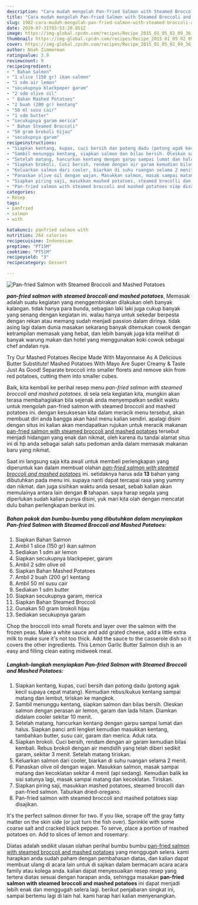 ```yaml
---
description: "Cara mudah mengolah Pan-fried Salmon with Steamed Broccoli and Mashed Potatoes, Enak"
title: "Cara mudah mengolah Pan-fried Salmon with Steamed Broccoli and Mashed Potatoes, Enak"
slug: 1982-cara-mudah-mengolah-pan-fried-salmon-with-steamed-broccoli-and-mashed-potatoes-enak
date: 2020-07-31T03:53:20.851Z
image: https://img-global.cpcdn.com/recipes/Recipe_2015_01_05_02_09_36_554_40fc05cacbe9bbac2257/751x532cq70/pan-fried-salmon-with-steamed-broccoli-and-mashed-potatoes-foto-resep-utama.jpg
thumbnail: https://img-global.cpcdn.com/recipes/Recipe_2015_01_05_02_09_36_554_40fc05cacbe9bbac2257/751x532cq70/pan-fried-salmon-with-steamed-broccoli-and-mashed-potatoes-foto-resep-utama.jpg
cover: https://img-global.cpcdn.com/recipes/Recipe_2015_01_05_02_09_36_554_40fc05cacbe9bbac2257/751x532cq70/pan-fried-salmon-with-steamed-broccoli-and-mashed-potatoes-foto-resep-utama.jpg
author: Noah Zimmerman
ratingvalue: 3.9
reviewcount: 9
recipeingredient:
- " Bahan Salmon"
- "1 slice (150 gr) ikan salmon"
- "1 sdm air lemon"
- "secukupnya blackpeper garam"
- "2 sdm olive oil"
- " Bahan Mashed Potatoes"
- "2 buah (200 gr) kentang"
- "50 ml susu cair"
- "1 sdm butter"
- "secukupnya garam merica"
- " Bahan Steamed Broccoli"
- "50 gram brokoli hijau"
- "secukupnya garam"
recipeinstructions:
- "Siapkan kentang, kupas, cuci bersih dan potong dadu (potong agak kecil supaya cepat matang). Kemudian rebus/kukus kentang sampai matang dan lembut, tiriskan ke mangkok."
- "Sambil menunggu kentang, siapkan salmon dan bilas bersih. Oleskan salmon dengan perasan air lemon, garam dan lada hitam. Diamkan didalam cooler sekitar 10 menit."
- "Setelah matang, hancurkan kentang dengan garpu sampai lumat dan halus.  Siapkan panci anti lengket kemudian masukkan kentang, tambahkan butter, susu cair, garam dan merica. Aduk rata."
- "Siapkan brokoli. Cuci bersih, rendam dengan air garam kemudian bilas kembali. Rebus brokoli dengan air mendidih yang telah diberi sedikit garam, sekitar 3 menit. Setelah matang tiriskan."
- "Keluarkan salmon dari cooler, biarkan di suhu ruangan selama 2 menit."
- "Panaskan olive oil dengan wajan. Masukkan salmon, masak sampai matang dan kecoklatan sekitar 4 menit (api sedang). Kemudian balik ke sisi satunya lagi, masak sampai matang dan kecoklatan. Tiriskan."
- "Siapkan piring saji, masukkan mashed potatoes, steamed brocolli dan pan-fried salmon. Taburkan dried-oregano."
- "Pan-fried salmon with steamed broccoli and mashed potatoes siap disajikan."
categories:
- Resep
tags:
- panfried
- salmon
- with

katakunci: panfried salmon with 
nutrition: 264 calories
recipecuisine: Indonesian
preptime: "PT15M"
cooktime: "PT51M"
recipeyield: "3"
recipecategory: Dessert

---
```



![Pan-fried Salmon with Steamed Broccoli and Mashed Potatoes](https://img-global.cpcdn.com/recipes/Recipe_2015_01_05_02_09_36_554_40fc05cacbe9bbac2257/751x532cq70/pan-fried-salmon-with-steamed-broccoli-and-mashed-potatoes-foto-resep-utama.jpg)

<b><i>pan-fried salmon with steamed broccoli and mashed potatoes</i></b>, Memasak adalah suatu kegiatan yang menggembirakan dilakukan oleh banyak kalangan. tidak hanya para bunda, sebagian laki laki juga cukup banyak yang senang dengan kegiatan ini. walau hanya untuk sekedar berpesta dengan rekan atau memang sudah menjadi passion dalam dirinya. tidak asing lagi dalam dunia masakan sekarang banyak ditemukan cowok dengan ketrampilan memasak yang hebat, dan lebih banyak juga kita melihat di banyak warung makan dan hotel yang menggunakan koki cowok sebagai chef andalan nya.

Try Our Mashed Potatoes Recipe Made With Mayonnaise As A Delicious Butter Substitute! Mashed Potatoes With Mayo Are Super Creamy &amp; Taste Just As Good! Separate broccoli into smaller florets and remove skin from red potatoes, cutting them into smaller cubes.

Baik, kita kembali ke perihal resep menu <i>pan-fried salmon with steamed broccoli and mashed potatoes</i>. di sela sela kegiatan kita, mungkin akan terasa membahagiakan bila sejenak anda menyempatkan sedikit waktu untuk mengolah pan-fried salmon with steamed broccoli and mashed potatoes ini. dengan kesuksesan kita dalam meracik menu tersebut, akan membuat diri anda bangga akan hasil menu kalian sendiri. apalagi disini dengan situs ini kalian akan mendapatkan rujukan untuk meracik makanan <u>pan-fried salmon with steamed broccoli and mashed potatoes</u> tersebut menjadi hidangan yang enak dan nikmat, oleh karena itu tandai alamat situs ini di hp anda sebagai salah satu pedoman anda dalam memasak makanan baru yang nikmat.


Saat ini langsung saja kita awali untuk membeli perlengkapan yang diperuntuk kan dalam membuat olahan <u><i>pan-fried salmon with steamed broccoli and mashed potatoes</i></u> ini. setidaknya harus ada <b>13</b> bahan yang dibutuhkan pada menu ini. supaya nanti dapat tercapai rasa yang yummy dan nikmat. dan juga sisihkan waktu anda sesaat, sebab kalian akan memulainya antara lain dengan <b>8</b> tahapan. saya harap segala yang diperlukan sudah kalian punya disini, yuk mari kita olah dengan mencatat dulu bahan perlengkapan berikut ini.

<!--inarticleads1-->

##### Bahan pokok dan bumbu-bumbu yang dibutuhkan dalam menyiapkan Pan-fried Salmon with Steamed Broccoli and Mashed Potatoes:

1. Siapkan  Bahan Salmon
1. Ambil 1 slice (150 gr) ikan salmon
1. Sediakan 1 sdm air lemon
1. Siapkan secukupnya blackpeper, garam
1. Ambil 2 sdm olive oil
1. Siapkan  Bahan Mashed Potatoes
1. Ambil 2 buah (200 gr) kentang
1. Ambil 50 ml susu cair
1. Sediakan 1 sdm butter
1. Siapkan secukupnya garam, merica
1. Siapkan  Bahan Steamed Broccoli
1. Gunakan 50 gram brokoli hijau
1. Sediakan secukupnya garam


Chop the broccoli into small florets and layer over the salmon with the frozen peas. Make a white sauce and add grated cheese, add a little extra milk to make sure it&#39;s not too thick. Add the sauce to the casserole dish so it covers the other ingredients. This Lemon Garlic Butter Salmon dish is an easy and filling clean eating midweek meal. 

<!--inarticleads2-->

##### Langkah-langkah menyiapkan Pan-fried Salmon with Steamed Broccoli and Mashed Potatoes:

1. Siapkan kentang, kupas, cuci bersih dan potong dadu (potong agak kecil supaya cepat matang). Kemudian rebus/kukus kentang sampai matang dan lembut, tiriskan ke mangkok.
1. Sambil menunggu kentang, siapkan salmon dan bilas bersih. Oleskan salmon dengan perasan air lemon, garam dan lada hitam. Diamkan didalam cooler sekitar 10 menit.
1. Setelah matang, hancurkan kentang dengan garpu sampai lumat dan halus.  Siapkan panci anti lengket kemudian masukkan kentang, tambahkan butter, susu cair, garam dan merica. Aduk rata.
1. Siapkan brokoli. Cuci bersih, rendam dengan air garam kemudian bilas kembali. Rebus brokoli dengan air mendidih yang telah diberi sedikit garam, sekitar 3 menit. Setelah matang tiriskan.
1. Keluarkan salmon dari cooler, biarkan di suhu ruangan selama 2 menit.
1. Panaskan olive oil dengan wajan. Masukkan salmon, masak sampai matang dan kecoklatan sekitar 4 menit (api sedang). Kemudian balik ke sisi satunya lagi, masak sampai matang dan kecoklatan. Tiriskan.
1. Siapkan piring saji, masukkan mashed potatoes, steamed brocolli dan pan-fried salmon. Taburkan dried-oregano.
1. Pan-fried salmon with steamed broccoli and mashed potatoes siap disajikan.


It&#39;s the perfect salmon dinner for two. If you like, scrape off the gray fatty matter on the skin side (or just turn the fish over). Sprinkle with some coarse salt and cracked black pepper. To serve, place a portion of mashed potatoes on. Add to slices of lemon and rosemary. 

Diatas adalah sedikit ulasan olahan perihal bumbu bumbu <u>pan-fried salmon with steamed broccoli and mashed potatoes</u> yang menggugah selera. kami harapkan anda sudah paham dengan pembahasan diatas, dan kalian dapat membuat ulang di acara lain untuk di sajikan dalam bermacam acara acara family atau kolega anda. kalian dapat menyesuaikan resep resep yang tertera diatas sesuai dengan harapan anda, sehingga masakan <b>pan-fried salmon with steamed broccoli and mashed potatoes</b> ini dapat menjadi lebih enak dan menggugah selera lagi. berikut penjabaran singkat ini, sampai bertemu lagi di lain hal. kami harap hari kalian menyenangkan.
